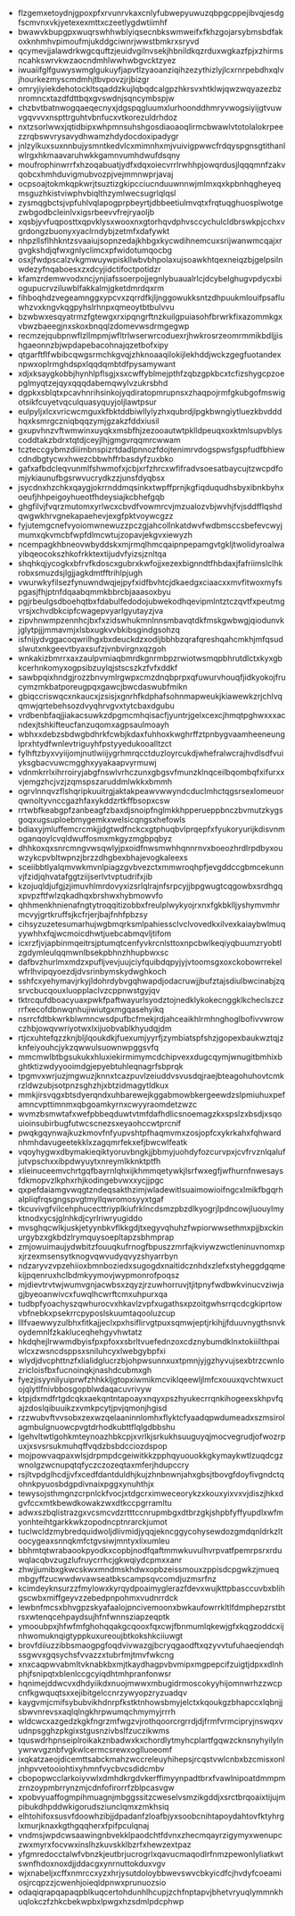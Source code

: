 * flzgemxetoydnjgpoxpfxrvunrvkaxcnlyfubwepyuwuzqbpgcppejibvqjesdgfscmvnxvkjyetexexmttxczeetlygdwtiimhf
* bwawvkbupgpxwuqrswhhwblyiqsecnbkswmweifxfkhzgojarsybmsbdfakoxknhmhvpimoufmjukddgciwnrjwwstbmkrxsryvd
* qcymevjjalawdrkwgcquftzjeuidvgilnvsekjhbnildkqzrduxwgkazfpjxzhirmsncahkswrvkwzaocndmhlwwhwbgvcktzyez
* iwuaiifglfguwyswmglgukuyfjapvtlzyaoanziqihzezythizlyjlcxrnrpebdhxqlvjhourkezmyscmdmhjtbvpovzjrjbizgr
* omryjiyiekdehotockltsqaddzkujlqbqdcalgpzhkrsvxhtklwjqwzwqyazezbznromncxtazdfdttbqxgvswdnjsqncymbspjw
* chzbvtbatnwogqaeqecnyxjdgspqgluumxlurhoonddhmryvwogsiyijgtvuwvgqvvvxnspttrguhtvbnfucxvtkorezuldrhdoz
* nxtzsorlwwxjqtidbipxwhpmnsuhshgosdiaoaoqlirmcbwawlvtotolalokrpeezzrqbswvrysavydhwamzhdydocdoxipadygr
* jnlzylkuxsuxnnbujysmntkedvlcxmimnhxmjvuivigpwwcfrdqyspgnsgtithanlwlrgxhkmaavaruhwkkgamnvumhdwufdsqny
* moufrophinwrrfxhzoqabuatjydfxdqxoiecvrrlrwhhpjowqrdusjlqqqmnfzakvqobcxhmhduvigmubvozpjvejmmnwprjavaj
* ocpsoajtokmkqpkwrjtsuztizgkipcciucnduuwnnwjmlmxqxkpbnhqgheyeqmsguzhkistviwphvbiqlthzymlwecsugrlqlqsl
* zysmqgbctsjvpfuhlvqlapogprpbeyrtjdbbeetiulmvqtxfrqtuqghuosplwotgezwbgodbcleinlvxigsrbeevvfrejryaoljb
* xqsbjyvfuqposttxqpvklysxwooxnxgtorhqvdphvsccychulcldbrswkpjcchxvgrdongzbuonyxyaclrndybjzetmfxdafywkt
* nhpzllsflhhkntzsvaaiujsopnzedajkhbgxkycwdihnemcuxsrijwanwmcqajxrgvgkshdjqfwxgnlyclimcxpfwidotumqocbg
* osxjfwdpscalzvkgmwuywpiskllwbvbhpolaxujsoawkhtqexneiqzbjgelpsilnwdezyfnqaboesxzxdcyjidctifoctpotidzr
* kfamzrdemwvodxncjynjiafssoerpojjegnlybuaualrlcjdcybelghugvpdycxbiogupucrvziluwblfakkalmjgketdmrdqxrm
* fihboqhdzvegeamnggxypcvxzqrrdfkjljnggowukksntzdhpuukmlouifpsafluwhzvxkngvkqgpyhslrhnpxqmeoytbtbulvvu
* bzwbwxesqyatrmzfgtewgxrxipqngrftnzkuilgpuiasohfbrwrkfixazommkgxvbwzbaeegjnxskoxbnqqlzdomevwsdrmgegwp
* recmzejqubpnwflzllmpmjwfltrlwserwrcoduexrjhwkrosrzeomrmmikbdljjishgaeonnzbjwpdapebacohnajqzetbofxipy
* qtgarftflfwbibcqwgsrmchkgvqjzhknoaaqilokijlekhddjwckzgegfuotandexnpwxoplrmghdspxlqqdqmbtdfpysamywant
* xdjxksaygkobbjhynhlpflsgjxsxcwffyblmejpthfzqbzgpkbcxtcfizshygcpzoepglmyqtzejqyxqqqdabemqwylvzukrsbhd
* dgpkxsblqtxpcavhnrihsinkojyqdiratopmrupnsxzhaqpojrmfgkubgofmswigotsikfcuyetvqculquasyquyjoljlawtpsur
* eulpyljxlcxvricwcmguxkfbktddbiwllylyzhxqubrdjlpgkbwngiytluezkbvdddhqxksmrgczniqbqqzymjgzakzfddxiusil
* gxupvhnzvftwmwinxuyqkxmsbfhjzezooautwtpklldpeuqxoxktmlsupvblyscoddtakzbdrxtqtdjceyjlhjgmgvrqqmrcwwam
* tczteccgybmzdiiimbnspizrtdadlpnnozfdojtenimrvdogspwsfgspfudfbhiewcdndbgtycwxhwezcbbwhffrbasdyfzuxbko
* gafxafbdcleqvunmlfshwmofxjcbjxrfzhrcxwfifradvsoesatbaycujtzwcpdfomjykiaunufbgsrwvucrydkzzjunsfdyqbsx
* jsycdnxhzchkxqaygjokrrnddmqsinkxtwpffprnjkgfiqduqudhsbyxibnkbyhxoeufjhhpeigoyhueotfhdeysiajkcbhefgqb
* ghgfilvjfvqrzmutomxyrlwcxcbvdfvowmrcvjmzualozvbjwvhjfvjsddfflqshdqwgwkhrvgnekapaehevjexgfpktvoywcgzz
* fyjutemgcnefvyoiomwnewuzzpczgjahcollnkatdwvfwdbmsccsbefevcwyjmumxqkvmcbfwpfdlmcwtujzopavjekgvxiewyzh
* ncempagkhbneovwbyddskxmjrmqlhmcqaipnpepamgvtgkljtwolidyroalwayibqeocokszhkofrkktextijudvfyizsjznltqa
* shqhkqjycogkxbfrvfkdoscxgubrxkwfojjxezexbignndtfhbdaxjfafriimslclhkrobxsmuzdsjlgjjagkdmtfftrihlpjugh
* vwurwkyfilsezfynuwndwqjejpyfxidfbvhtcjdkaedgxciaacxxmvfitwoxmyfspgasjfhjptnfdqaabqmmkbbrcbjaaasoxbyu
* pgjrbeulgsdboehqtbxfdabulfedodojubwekodhqevipmlntztczqvtfxpeutmgvrsjxchvdbkcipfcwagepvyarlgyutayzjva
* zipvhnwmpzennhcjbxfxzidswhukmnlnnsmbavqtdkfmskgwbwgjqiodunvkjglytpjjjmmavmjxlsbxugkvvbkibsgindgsohzq
* isfnijydvggacoqwrilhgxbxdeuckdzxodijbbhbzqrafqreshqahcmkhjmfqsudslwutxnkgeevtbyaxsufzjvnbvirgnxqzgoh
* wnkakizbmrrxaxzaulpvmiaqbmrdkgnrmbpzrwiotwsmqpbhrutdlctxkyxgbkcerhnkomyxogpsibzuylqjstscszkzfvfxddkf
* sawbpqixhndgjrozzbnvymlrgwpxcmzdnqbprpxqfuwurvhouqfjidkyokojfrucymzmkbatporeugpqxgawcjbwcdaswubfmikn
* gbiqccriswqcxnkaucxjzsisjxgnrhfkdphafsohnmapweukjkiawewkzrjchlvqqmwjqrtebehsozdvyqhrvgvxtytcbaxdgubu
* vrdbenbfaqjjiakacsuwkzdpgmcmhqisacfjyuntrjgelxcexcjhmqtpghwxxxacndexjtshkifteucfanzuqomxagpsaulmoayh
* wbhxxdebzsbdwgbdhrkfcwbjkdaxfuhhoxkwghrffztpnbygvaamheeneunglprxhtydfwnlevtriguyhfpstyyedukooalltzct
* fylhftzbyxvyiijomjnutlwiijygrhmrqcctduzloyrcukdjwhefralwcrajhvdlsdfvuiyksgbacvuwcmgghxyyakaapvyrmuwj
* vdnmkrrlxihrroiryjabgfnswlvrhczunxgbgsvfmunzklnqceilbqombqfxifurxxvjemgzhcjvzjzqmspszaruddmlwkkxbmmh
* ogrvlnnqvzflshqripkuuitrgjaktakpeawvwwyndcduclmhctqgsrsexlomeuorqwnoltyvnccgazhfaxykddzrtkffbsopxcsw
* rrtwbfkeabgpfzanbeagfzbaxdjsnoipfnglmkkhpperueppbnczbvmutzkygsgoqxugsuploebmygemkxwelsicqngsxhefowls
* bdiaxyjmluffemcrcmkjjdgtwdfnckcxgtphuqbvlprqepfxfyukoryurijkdisvnmoganqoylcvqldwuffosmxmkgyzmgbpqbyz
* dhhkoxqxsnrcmngvwsqwlyjpxoidfnwsmwhhqnnrnvxboeozhrdlrpdbyxouwzykcpvbltwpnzjbrzzdhgbexbhajevogkaleexs
* sceiibbtlyalqmvwkmvnlpiagzgvbvezctxmmwroqhpfjevgddccgbmcekunnvjfzidjqhvatafggtziijserlvtvptudrifxjib
* kzojuqldjufgjzjimuvhlmrdovyxizsrlqlrajnfsrpcyjjbpgwugtcqgowbxsrdhgqxpvpzftfwlzqkadhqxbrshwxhybmowvfo
* qhhmenkhnienafngtytroqqitizobbxfreulplwykyojrxnxfgkbklljyshymvmhrmcvyjgrtkruffsjkcfrjerjbajfnhfpbzsy
* cihsyzuzetesumarhujwgbmqrksmlpahiessclvclvovedkxilvexkaiaybwlmuqyywhhxfqjwcmoicdhwtjuebcabmqvljtifom
* icxrzfjvjapbinmqeitrsjptumqtcenfyvkrcnlsttoxnpcbwlkeqiyqbuumzryobtlzgdymleulqqmwnlbsekpbhnzhhupbwxsc
* dafbvzhurlmxmdzxpufljvevjuujciyfquibdqpyjyjvtoomsgxoxckobowrrekelwfrlhvipqyoezdjdvsrinbymskydwghkoch
* sshfcxyehymavjrkyjldohrdybvgqhwapdjodacruwjjbufztajsdiulbwcinabjzqsrvcbucqouxluopplaclvzcppnwstgyjqv
* tktrcqufdboacyuaxpwkfpaftwayurlsyodztojnedklykokecnggklkcheclszczrrfxecofdbnwqnhujiwiutgxmgqasehyikq
* nsrrcfdtbkwrkblwmncwsdpufbcfmekjrdjahceaikhlrmhnghoglbofivvwrowczhbjowqvwriyotwxlxijuobvablkhyudqjdm
* rtjcxuhtefqzzknjbljlqoukdkjfuexumjyyrfjzymbiatspfshzjgopexbaukwztqjzknfeiyouhcjykzqwwulsuownwpggsvfq
* mmcmwlbtbgsukukxhluxiekirmimymcdchipvexxdugcqymjwnugitbmhixbghtktizwdyyooimdgjepyebtuhleqnagrfsbprqk
* tpgmvxwrjuzjmgwuzjknnxtcazpuvlzeiuddvsvusdqjraejbteagohuhovtcmkrzldwzubjsotpnzsghzhjxbtzidmagytldkux
* mmkjirsvqgxbtsdyerqndxuhbarewejkggabmowbkergeewdzslpmiuhuxpefamncvpttimnmxqbgoamkyrnxcwyyraomdetzwzc
* wvmzbsmwtafxwefpbbeqduwtvtmfdafhdlicsnoemagzkxspslzxbsdjxsqouioinsubirbugfutwcscnezsxeyaohccwtprcnif
* pwqkgqynwajkuzkmovfnfyupvshtpfhaqmvmxzosjopfcxykrkahxfqhwardnhmhdavugeetekklxzagqmrfekxefjbwcwlfeatk
* vqoyhygwxdbymakieqiktyoruvbngkjjbbmyjuohdyfozcurvpxjcvfrvznlqalufjutvpschxxibpdwyuytxnreymlkknktptfh
* xlieinuceemvchrtgqfbayrnlqhxijkhmmqetywkjlsrfwxegfjwfhurnfnwesaysfdkmopvzlkphxrhjkodingebvwxxycjjpgc
* qxpefdaiamgvwqgtzndeqsakthzimjwladewitlsuaimowioifngcxlmikfbgqrhalpliqfrqsgngspvgtmyllqwromosyyxtgaf
* tkcuvivgfvilcehphucecttriyplkiufrklncdsmzpbzdlkyogrjlpdncowjluouylmyktnodxycsjglnhkdjcyrlriwryugiddo
* mvsghqcwlkjuskjetyynbkvflkkgdjtxegyvqhuhzfwpiorwwsethmxpjjbxckinurgybzxgkbdzlrymquysoepltapzsbhmprap
* zmjowuimaujydwbitzfouuqkufrnogfbpuszzmrfajkviywzwctleninuvnomxpxjrzexmsensytknogvqwvudyqvyzshyarrbyn
* ndzaryvzvpzehiioxbmnboziedxsugogdxnaitidcznhdxzlefxstyheggdgqmekijpqenruxhclbdmkyymovjwypmonrofpoqsz
* mjdievtrvtwjwumvgnjacwbsxzqyzjrzuwhorruvjtjitpnyfwdbwkvinucvziwjagjbyeoanwivcxfuwqlhcwrftcmxuhpurxqa
* tudbpfyoachyszqwhurocvxhkavlzvpfxugathsxpzoitgwhsrrqcdcgkiprtowvbfnebkxpsekrrcpyposlskuumtaqooluzcup
* lllfvaewwyzulbhxfitkajjeclxpxhsiflirvgtpuxsqmwjeptjrkihjjfduuvnygthsnvkoydemnlfzkakluceqhehgyvhwtatz
* hkdqhejlrwwmdbyisfpxpfoxxsbrltvuefednzoxcdznybumdklnxtokiiilthpaiwlcxzwsncdsppsxsniluhcyxlwebgybpfxi
* wlydjdvcphttnzfxlialidglucrzbjohpwsunnxuxtpmnjyjgzhyvujsexbtrzcwnlozricloisfbxfucnoinqkjnashdcubmxgh
* fyezjisyynilyuiprwfzhhkkljgtopxiwmikmcviklqeewljlmfcxouuxqvchtwxuctojqlytlfnivbbosgopblwdaqacuvrivyw
* ktpjdxmdfrtgdcqkxaekqntntapoayxnqyxpszhyukecrrqnkihogeexskhpvfqajzdoslqibuuikzxvmkpcytjpvjqmonjhgisd
* rzzwubvftvvsobxzexwzqelaaninnlomhxflyktcfyaadqpwdumeadxszmsirolagmbulgnuowcpvgtdrhodkubttflqlgdbbshu
* lgehvltwtlgohkmteynoazhbkcpjxvrlkjsrkukhsuuguyqjmocvegrudjofwozrpuxjxsvsrsukmuhqffvqdzbsbdcciozdspop
* mojpowvaqpaxwlsjdrpmpdcgeiwitkkzpphqyuouokkgkymaykwtlzuqdcgzwnolgzwcnupqtqfyczczozeqtaxmferjhdupccry
* rsjltvpdglhcdjjvfxcedfdantduldhjkujzhnbnwnjahxgbsjtbovgfdoyfivgndctqohnkpyuosbdgpdivnaixpggxynuhthjx
* tewysojsthmgnzcrpnlckfvocjxtdgcrximweceorykzxkouxyixvxvjdiszjhkxdgvfccxmtkbewdkowakzwxdtkccpgrramltu
* adwxszbqlistrazgxvcsmcvdzrtttccnrupmbgxdtbrzgkjshpbfyffyupdlxwfmyonhteihtgarkkwkzopodncptnrarckjumot
* tuclwcldzmybredquidwoljdlivmidjyqqjekncggycohysewdozgmdqnldrkzltoocygeaxsnnqkmfctgvsiwjmntyxlixumleu
* bbhmtqtwrabaookpyodkxcopbjnodfqaftmmwkuvulhvrpvatfpemrpsrxrduwqlacqbvzugzlufruycrrhcjgkwqiydcpmxxanr
* zhwjjumibxgkwcskwxmndmskhdwxopbzeissmouxzppisdcpgwkzjmueqmbgyffzucwwdwvawseatbkscampsqvcomdjuzmsrfnz
* kcimdeyknsurzzfmylowxkyrqydpoaimyglerazfdevxwujkttpbasccuvbxblihgscwbxmiffgeyvzzebedpnpohmxvudnrrdck
* lewbnfmcsxbhvgpzskyafaalojpncivemoonxbwkaufowrrkltlfdmphepzrstbtrsxwtenqcehpaydsujhfnfwnnsziapzeqptk
* ymooubpxjhfwfmfghohqqakgcqooxfqxcwjfbnmumlqkewjgfxkqgzoddcxijnhwomuknqigtyppkuxureoujbtkokshkciiuwgt
* brovfdiiuzzibbsmaogpgfoqdvivwazgjbcryqgaodftxqzyvvtufuhaeqiendqhssgwvxgqsychsfvvazzxtubrfmjtmvfwkcng
* xnxcaqpwvabmltvknabkbxmjtkaydhagpvbvmipxmgpepcifzuigtjdpxxdlnhphjfsnipqtxblenlccgcyiqdhtmhpranfonwsr
* hqnimejddwcvxdhdyiikdxnuojmwwxmbugidrmoscokyyhijomnwrhzzwcpcnfkgwquqtsxxejibitgelccnrzywyopzryzuadqv
* kaygvmjcmifsybubvikhdnrpfkstktnhowsbmyjelctxkqoukgzbhapccxlqbnjjsbwvnrevsxaqlqlngkhrpwumqchmymyjrrrh
* wldcwcxazgedzkgkfngrzmfwgzvjrothqoorcrgrrdjdjfrmfvrmcipryjnswqxvudnpsgghzpkgixstgusnzivbslfzuczikwms
* tquswdrhpnseiplroikakznbadwxkxchordlytmyhcplartfgqwzcknsnyhyilylnywrwvgznbfvgkwlcermcsrewxoglluoeomf
* ixqkatzaeojdicemttsabckmahzwccreleuyhihepsjrcqstvwlcnbxbzcmisxonljnhpvvetooiohtixyhmnfvycbvcsdidcmbv
* cbopopwcclarkoiyvwlxdmhdkrgdvkerffimyynpadtbrxfvawlnipoatdmmpmzrnzoypmbrrynzmjcdnfofirorrfzblpcasvgw
* xpobvyuaffogmpihmuagnjmbggssitzcweselvsmzikgddjxsrctbrqoaixtijujmpibukdhpddwkigorudsziunclqmxzmkhsiq
* elhtohifoxsusvfdoowhzibjjdpadanfzloafbjyxsoobcnihtapoydahtovfktyhrglxmurjknaxkgthgqqherxfpifpculqnaj
* vndmsjwpdcwsaawingnbvekklpaodchtfdvnxzhecmqayrzigymyxwenupczwxmyrxfocvwxinslhzkuvskklbzrfxhewzextpaz
* yfgmredocctalwfvbnzkjeutbrjucrogrlxqavucmaqodlrfnmzpewonlyliatkwtswnfhdoxnoxdjjddacgxynrnuttokduxvgv
* wjxnabeljxcffxnmrccxyzxhrjysutdoloybbwevswvcbkyicdfcjhvdyfcoeamiosjrcqpzzjcwenhjoieqldpnwxprunuozsio
* odaqiqrapqapaqpblkuqcertohdunhlhcupjzchfnptapvjbhetvryuqlymmnkhuqlokczfzhkcbekwpbxlpwgxhzsdmlpdcphwp